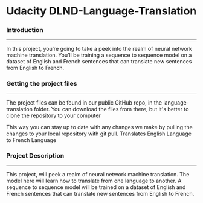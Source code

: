 # Udacity DLND-Language-Translation

### Introduction
---
In this project, you’re going to take a peek into the realm of neural network machine translation. You’ll be training a sequence to sequence model on a dataset of English and French sentences that can translate new sentences from English to French.

### Getting the project files
---
The project files can be found in our public GitHub repo, in the language-translation folder. You can download the files from there, but it's better to clone the repository to your computer

This way you can stay up to date with any changes we make by pulling the changes to your local repository with git pull.
Translates English Language to French Language

### Project Description
---
This project, will peek a realm of neural network machine translation. The model here will
learn how to translate from one language to another.
A sequence to sequence model will be trained on a dataset of English and French sentences
that can translate new sentences from English to French.
